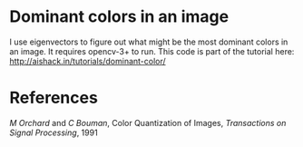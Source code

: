 # Dominant colors in an image
I use eigenvectors to figure out what might be the most dominant colors in an image. It requires opencv-3+ to run. This code is part of the tutorial here: http://aishack.in/tutorials/dominant-color/

# References
_M Orchard_ and _C Bouman_, Color Quantization of Images, _Transactions on Signal Processing_, 1991
